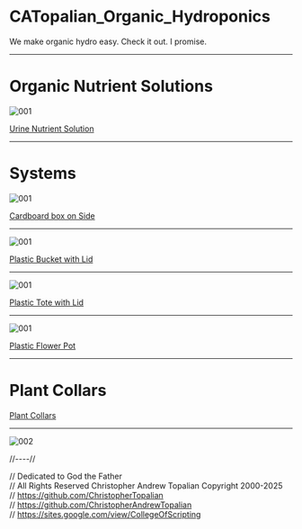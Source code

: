 # CATopalian_Organic_Hydroponics
We make organic hydro easy. Check it out. I promise.

---

# Organic Nutrient Solutions

![001](src/method/nutrient_solution/urine_nutrient_solution/textures/002.png)  

[Urine Nutrient Solution](src/method/nutrient_solution/urine_nutrient_solution/urine_nutrient_solution.md)  

---

# Systems

![001](src/method/cardboard_box/cardboard_box_on_side/textures/001.png)  

[Cardboard box on Side](src/method/cardboard_box/cardboard_box_on_side/cardboard_box_on_side.md)  

---

![001](src/method/plastic_bucket/plastic_bucket_with_lid/textures/001.png)  

[Plastic Bucket with Lid](src/method/plastic_bucket/plastic_bucket_with_lid/plastic_bucket_with_lid.md)  

---

![001](src/method/plastic_tote/plastic_tote_with_lid/textures/001.png)  

[Plastic Tote with Lid](src/method/plastic_tote/plastic_tote_with_lid/plastic_tote_with_lid.md)  

---

![001](src/method/plastic_flower_pot/textures/001.png)  

[Plastic Flower Pot](src/method/plastic_flower_pot/plastic_flower_pot.md)  

---

# Plant Collars
[Plant Collars](src/method/plant_collar/plant_collar.md)  

---

![002](src/method/cardboard_box/cardboard_box_on_side/textures/002.png)  

//----//

// Dedicated to God the Father  
// All Rights Reserved Christopher Andrew Topalian Copyright 2000-2025  
// https://github.com/ChristopherTopalian  
// https://github.com/ChristopherAndrewTopalian  
// https://sites.google.com/view/CollegeOfScripting  

